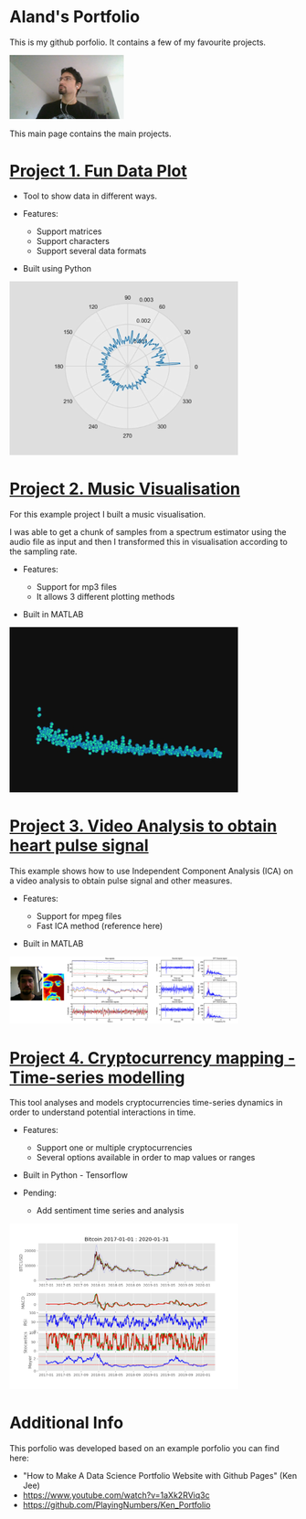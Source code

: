 # Aland's Portfolio
This is my github porfolio. It contains a few of my favourite projects.

<img src="images/WIN_20200526_09_47_36_Pro.jpg" alt="drawing" width="200"/>

This main page contains the main projects.

# [Project 1. Fun Data Plot](https://github.com/) 
* Tool to show data in different ways.
* Features:
  * Support matrices
  * Support characters 
  * Support several data formats

* Built using Python

[//]: ![](/images/data_show.png) 
<img src="images/data_show.png" alt="drawing" width="400"/>

# [Project 2. Music Visualisation](https://github.com/) 
For this example project I built a music visualisation. 

I was able to get a chunk of samples from a spectrum estimator using the audio file as input and then I transformed this in visualisation according to the sampling rate. 

* Features:
  * Support for mp3 files
  * It allows 3 different plotting methods

* Built in MATLAB

[//]: ![](/images/music_visual.png) 
<img src="images/music_visual.png" alt="drawing" width="400"/>

# [Project 3. Video Analysis to obtain heart pulse signal ](https://github.com/) 
This example shows how to use Independent Component Analysis (ICA) on a video analysis to obtain pulse signal and other measures. 

* Features:
  * Support for mpeg files
  * Fast ICA method (reference here)

* Built in MATLAB

<img src="images/movie_ica_pulse.png" alt="drawing" width="400"/>

# [Project 4. Cryptocurrency mapping - Time-series modelling ](https://github.com/) 
This tool analyses and models cryptocurrencies time-series dynamics in order to understand potential interactions in time. 

* Features:
  * Support one or multiple cryptocurrencies
  * Several options available in order to map values or ranges

* Built in Python - Tensorflow

* Pending:
  * Add sentiment time series and analysis

<img src="images/btc_time_series.png" alt="drawing" width="400"/>

# Additional Info
This porfolio was developed based on an example porfolio you can find here:
* "How to Make A Data Science Portfolio Website with Github Pages" (Ken Jee)
* https://www.youtube.com/watch?v=1aXk2RViq3c
* https://github.com/PlayingNumbers/Ken_Portfolio
